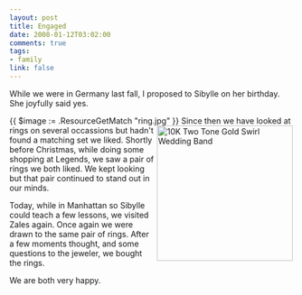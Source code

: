 ```yaml
--- 
layout: post
title: Engaged
date: 2008-01-12T03:02:00
comments: true
tags:
- family
link: false
---
```

While we were in Germany last fall, I proposed to Sibylle on her birthday.  She joyfully said yes.

{{ $image := .ResourceGetMatch "ring.jpg" }}
<img src="{{ $image.RelPermalink }}" alt="10K Two Tone Gold Swirl Wedding Band" align="right" height="240" hspace="3" width="240" >Since then we have looked at rings on several occassions but hadn't found a matching set we liked.  Shortly before Christmas, while doing some shopping at Legends, we saw a pair of rings we both liked.  We kept looking but that pair continued to stand out in our minds.

Today, while in Manhattan so Sibylle could teach a few lessons, we visited Zales again.  Once again we were drawn to the same pair of rings.  After a few moments thought, and some questions to the jeweler, we bought the rings.

We are both very happy.
